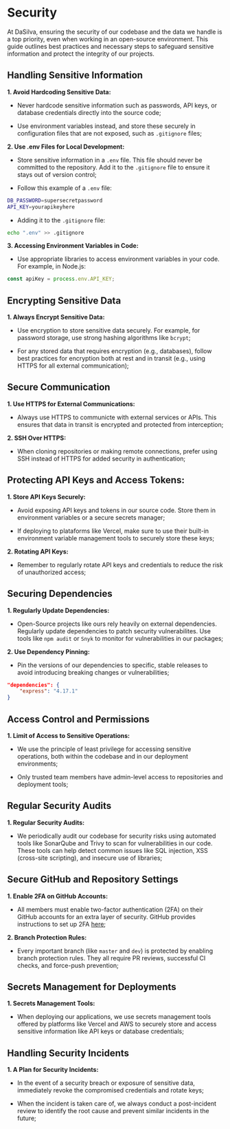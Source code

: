 # Security

At DaSilva, ensuring the security of our codebase and the data we handle is a top priority, even when working in an open-source environment. This guide outlines best practices and necessary steps to safeguard sensitive information and protect the integrity of our projects.

## Handling Sensitive Information

**1. Avoid Hardcoding Sensitive Data:**

- Never hardcode sensitive information such as passwords, API keys, or database credentials directly into the source code;

- Use environment variables instead, and store these securely in configuration files that are not exposed, such as `.gitignore` files;

**2. Use .env Files for Local Development:**

- Store sensitive information in a `.env` file. This file should never be committed to the repository. Add it to the `.gitignore` file to ensure it stays out of version control;

- Follow this example of a `.env` file:

```bash
DB_PASSWORD=supersecretpassword
API_KEY=yourapikeyhere
```

- Adding it to the `.gitignore` file:

```bash
echo ".env" >> .gitignore
```

**3. Accessing Environment Variables in Code:**

- Use appropriate libraries to access environment variables in your code. For example, in Node.js:

```javascript
const apiKey = process.env.API_KEY;
```

## Encrypting Sensitive Data

**1. Always Encrypt Sensitive Data:**

- Use encryption to store sensitive data securely. For example, for password storage, use strong hashing algorithms like `bcrypt`;

- For any stored data that requires encryption (e.g., databases), follow best practices for encryption both at rest and in transit (e.g., using HTTPS for all external communication);

## Secure Communication

**1. Use HTTPS for External Communications:**

- Always use HTTPS to communicte with external services or APIs. This ensures that data in transit is encrypted and protected from interception;

**2. SSH Over HTTPS:**

- When cloning repositories or making remote connections, prefer using SSH instead of HTTPS for added security in authentication;

## Protecting API Keys and Access Tokens:

**1. Store API Keys Securely:**

- Avoid exposing API keys and tokens in our source code. Store them in environment variables or a secure secrets manager;

- If deploying to plataforms like Vercel, make sure to use their built-in environment variable management tools to securely store these keys;

**2. Rotating API Keys:**

- Remember to regularly rotate API keys and credentials to reduce the risk of unauthorized access;

## Securing Dependencies

**1. Regularly Update Dependencies:**

- Open-Source projects like ours rely heavily on external dependencies. Regularly update dependencies to patch security vulnerabilites. Use tools like `npm audit` or `Snyk` to monitor for vulnerabilities in our packages;

**2. Use Dependency Pinning:**

- Pin the versions of our dependencies to specific, stable releases to avoid introducing breaking changes or vulnerabilities;

```json
"dependencies": {
    "express": "4.17.1"
}
```

## Access Control and Permissions

**1. Limit of Access to Sensitive Operations:**

- We use the principle of least privilege for accessing sensitive operations, both within the codebase and in our deployment environments;

- Only trusted team members have admin-level access to repositories and deployment tools;

## Regular Security Audits

**1. Regular Security Audits:**

- We periodically audit our codebase for security risks using automated tools like SonarQube and Trivy to scan for vulnerabilities in our code. These tools can help detect common issues like SQL injection, XSS (cross-site scripting), and insecure use of libraries;

## Secure GitHub and Repository Settings

**1. Enable 2FA on GitHub Accounts:**

- All members must enable two-factor authentication (2FA) on their GitHub accounts for an extra layer of security. GitHub provides instructions to set up 2FA [here](https://docs.github.com/en/authentication/securing-your-account-with-two-factor-authentication-2fa/configuring-two-factor-authentication);

**2. Branch Protection Rules:**

- Every important branch (like `master` and `dev`) is protected by enabling branch protection rules. They all require PR reviews, successful CI checks, and force-push prevention;

## Secrets Management for Deployments

**1. Secrets Management Tools:**

- When deploying our applications, we use secrets management tools offered by platforms like Vercel and AWS to securely store and access sensitive information like API keys or database credentials;

## Handling Security Incidents

**1. A Plan for Security Incidents:**

- In the event of a security breach or exposure of sensitive data, immediately revoke the compromised credentials and rotate keys;

- When the incident is taken care of, we always conduct a post-incident review to identify the root cause and prevent similar incidents in the future;
